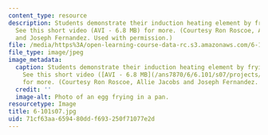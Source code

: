 ```yaml
---
content_type: resource
description: Students demonstrate their induction heating element by frying some eggs.
  See this short video (AVI - 6.8 MB) for more. (Courtesy Ron Roscoe, Allie Jacobs
  and Joseph Fernandez. Used with permission.)
file: /media/https%3A/open-learning-course-data-rc.s3.amazonaws.com/6-101-introductory-analog-electronics-laboratory-spring-2007/71cf63aa659480ddf693250f71077e2d_6-101s07.jpg
file_type: image/jpeg
image_metadata:
  caption: Students demonstrate their induction heating element by frying some eggs.
    See this short video ([AVI - 6.8 MB](/ans7870/6/6.101/s07/projects/scrambling_eggs.avi))
    for more. (Courtesy Ron Roscoe, Allie Jacobs and Joseph Fernandez. Used with permission.)
  credit: ''
  image-alt: Photo of an egg frying in a pan.
resourcetype: Image
title: 6-101s07.jpg
uid: 71cf63aa-6594-80dd-f693-250f71077e2d
---
```

